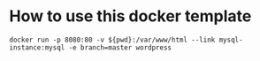 # How to use this docker template

`docker run -p 8080:80 -v ${pwd}:/var/www/html --link mysql-instance:mysql -e branch=master wordpress`
